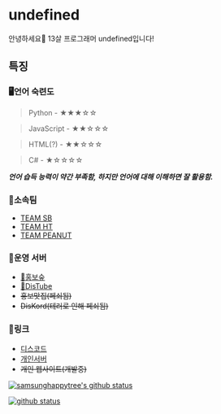 # undefined
안녕하세요🙇‍ 13살 프로그래머 undefined입니다! 

## 특징

### 🖥언어 숙련도

> Python - ★★★☆☆

> JavaScript - ★★☆☆☆

> HTML(?) - ★★☆☆☆

> C# - ★☆☆☆☆

***__언어 습득 능력이 약간 부족함, 하지만 언어에 대해 이해하면 잘 활용함.__***


### 🔌소속팀
- [TEAM SB](https://discord.gg/29R9jA6)
- [TEAM HT](https://discord.gg/dMC7kUy)
- [TEAM PEANUT](https://discord.gg/vSTSEhr)

### 👥운영 서버
- [🔗홍보숲](https://discord.gg/kbWbVU4)
- [🔗DisTube](https://discord.gg/6XBVFFa)
- ~~홍보맛집\(페쇠됨\)~~
- ~~DisKord\(테러로 인해 페쇠됨\)~~

### 🔗링크
- [디스코드](https://discord.com/users/737473348141056020)
- [개인서버](https://discord.gg/Y2pCjtw)
- ~~개인 웹사이트(개발중)~~

[![samsunghappytree's github status](https://github-readme-stats.vercel.app/api?username=undefined7000&show_icons=true&bg_color=30,e96443,904e95&title_color=fff&text_color=fff)](https://github.com/undefined7000)

[![github status](https://github-readme-stats.vercel.app/api/top-langs/?username=undefined7000&show_icons=true&bg_color=30,e96443,904e95&title_color=fff&text_color=fff&layout=compact)](https://github.com/undefined7000)

